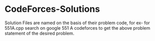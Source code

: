 # CodeForces-Solutions
Solution Files are named on the basis of their problem code, for ex- for 551A.cpp search on google 551 A codeforces to get the above problem statement of the desired problem.
